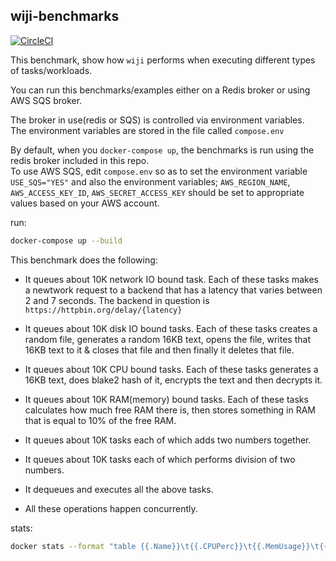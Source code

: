 ## wiji-benchmarks     
[![CircleCI](https://circleci.com/gh/komuw/wiji-benchmarks.svg?style=svg)](https://circleci.com/gh/komuw/wiji-benchmarks)

This benchmark, show how `wiji` performs when executing different types of tasks/workloads.   

You can run this benchmarks/examples either on a Redis broker or using AWS SQS broker.     

The broker in use(redis or SQS) is controlled via environment variables.     
The environment variables are stored in the file called `compose.env`     

By default, when you `docker-compose up`, the benchmarks is run using the redis broker included in this repo.    
To use AWS SQS, edit `compose.env` so as to set the environment variable `USE_SQS="YES"` and also the environment variables; `AWS_REGION_NAME`, `AWS_ACCESS_KEY_ID`, `AWS_SECRET_ACCESS_KEY` should be set to appropriate values based on your AWS account.    


run:     
```bash
docker-compose up --build
```    


This benchmark does the following:  
- It queues about 10K network IO bound task. Each of these tasks makes a newtwork request to a backend that has a latency that varies between 2 and 7 seconds. The backend in question is `https://httpbin.org/delay/{latency}`    
- It queues about 10K disk IO bound tasks. Each of these tasks creates a random file, generates a random 16KB text,  opens the file, writes that 16KB text to it & closes that file  and then finally it deletes that file.  
- It queues about 10K CPU bound tasks. Each of these tasks generates a 16KB text, does blake2 hash of it, encrypts the text and then decrypts it.   
- It queues about 10K RAM(memory) bound tasks. Each of these tasks calculates how much free RAM there is, then stores something in RAM that is equal to 10% of the free RAM.    
- It queues about 10K tasks each of which adds two numbers together.   
- It queues about 10K tasks each of which performs division of two numbers.   

- It dequeues and executes all the above tasks.   

- All these operations happen concurrently.   


stats:
```bash
docker stats --format "table {{.Name}}\t{{.CPUPerc}}\t{{.MemUsage}}\t{{.MemPerc}}\t{{.NetIO}}\t{{.BlockIO}}\t{{.PIDs}}\t"
```
